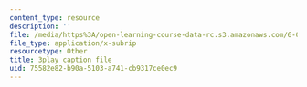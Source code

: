 ```yaml
---
content_type: resource
description: ''
file: /media/https%3A/open-learning-course-data-rc.s3.amazonaws.com/6-042j-mathematics-for-computer-science-spring-2015/75582e82b90a5103a741cb9317ce0ec9_lU_QT5GSuxI.vtt
file_type: application/x-subrip
resourcetype: Other
title: 3play caption file
uid: 75582e82-b90a-5103-a741-cb9317ce0ec9
---
```

